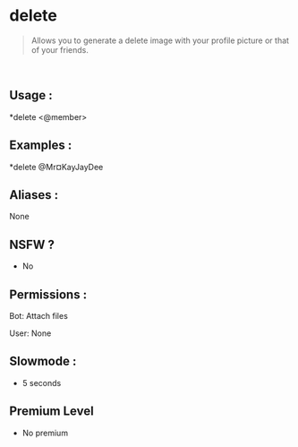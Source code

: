 # delete

> Allows you to generate a delete image with your profile picture or that of your friends.

<br>

## Usage :

*delete <@member>

## Examples :

*delete @Mr¤KayJayDee

## Aliases :

None

## NSFW ?

- No

## Permissions :

Bot: Attach files
<br>

User: None

## Slowmode :

- 5 seconds

## Premium Level

- No premium